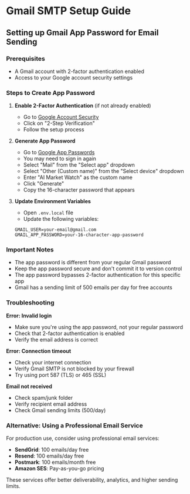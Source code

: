 # Gmail SMTP Setup Guide

## Setting up Gmail App Password for Email Sending

### Prerequisites
- A Gmail account with 2-factor authentication enabled
- Access to your Google account security settings

### Steps to Create App Password

1. **Enable 2-Factor Authentication** (if not already enabled)
   - Go to [Google Account Security](https://myaccount.google.com/security)
   - Click on "2-Step Verification"
   - Follow the setup process

2. **Generate App Password**
   - Go to [Google App Passwords](https://myaccount.google.com/apppasswords)
   - You may need to sign in again
   - Select "Mail" from the "Select app" dropdown
   - Select "Other (Custom name)" from the "Select device" dropdown
   - Enter "AI Market Watch" as the custom name
   - Click "Generate"
   - Copy the 16-character password that appears

3. **Update Environment Variables**
   - Open `.env.local` file
   - Update the following variables:
   ```
   GMAIL_USER=your-email@gmail.com
   GMAIL_APP_PASSWORD=your-16-character-app-password
   ```

### Important Notes
- The app password is different from your regular Gmail password
- Keep the app password secure and don't commit it to version control
- The app password bypasses 2-factor authentication for this specific app
- Gmail has a sending limit of 500 emails per day for free accounts

### Troubleshooting

**Error: Invalid login**
- Make sure you're using the app password, not your regular password
- Check that 2-factor authentication is enabled
- Verify the email address is correct

**Error: Connection timeout**
- Check your internet connection
- Verify Gmail SMTP is not blocked by your firewall
- Try using port 587 (TLS) or 465 (SSL)

**Email not received**
- Check spam/junk folder
- Verify recipient email address
- Check Gmail sending limits (500/day)

### Alternative: Using a Professional Email Service

For production use, consider using professional email services:
- **SendGrid**: 100 emails/day free
- **Resend**: 100 emails/day free
- **Postmark**: 100 emails/month free
- **Amazon SES**: Pay-as-you-go pricing

These services offer better deliverability, analytics, and higher sending limits.